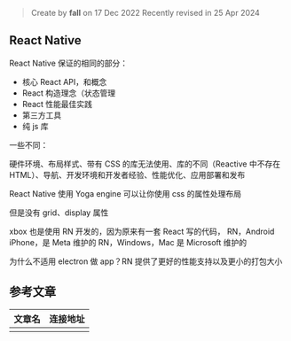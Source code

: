 > Create by **fall** on 17 Dec 2022
> Recently revised in 25 Apr 2024

## React Native

React Native 保证的相同的部分：

- 核心 React API，和概念
- React 构造理念（状态管理
- React 性能最佳实践
- 第三方工具
- 纯 js 库

一些不同：

硬件环境、布局样式、带有 CSS 的库无法使用、库的不同（Reactive 中不存在 HTML）、导航、开发环境和开发者经验、性能优化、应用部署和发布

React Native 使用 Yoga engine 可以让你使用 css 的属性处理布局

但是没有 grid、display 属性

xbox 也是使用 RN 开发的，因为原来有一套 React 写的代码，
RN，Android iPhone，是 Meta 维护的
RN，Windows，Mac 是 Microsoft 维护的

为什么不适用 electron 做 app？RN 提供了更好的性能支持以及更小的打包大小



## 参考文章

| 文章名 | 连接地址 |
| ------ | -------- |
|        |          |

